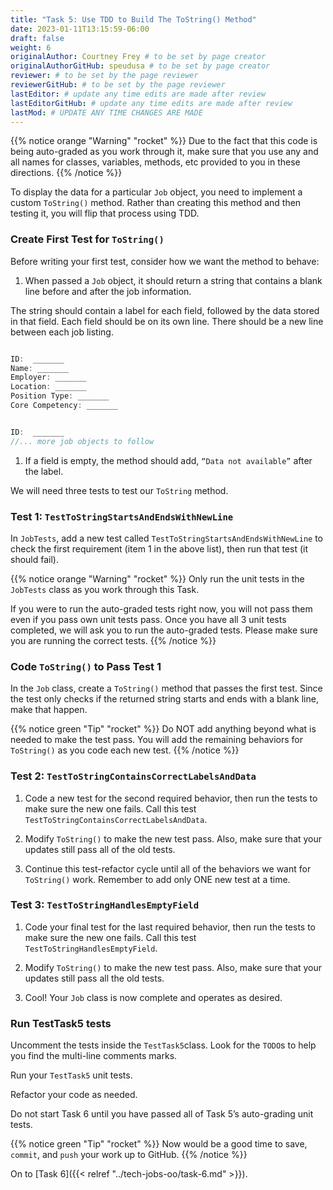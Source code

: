 ```yaml
---
title: "Task 5: Use TDD to Build The ToString() Method"
date: 2023-01-11T13:15:59-06:00
draft: false
weight: 6
originalAuthor: Courtney Frey # to be set by page creator
originalAuthorGitHub: speudusa # to be set by page creator
reviewer: # to be set by the page reviewer
reviewerGitHub: # to be set by the page reviewer
lastEditor: # update any time edits are made after review
lastEditorGitHub: # update any time edits are made after review
lastMod: # UPDATE ANY TIME CHANGES ARE MADE
---
```


{{% notice orange "Warning" "rocket" %}}
Due to the fact that this code is being auto-graded as you work through it, make sure that you use any and all names for classes, variables, methods, etc provided to you in these directions.
{{% /notice %}}

To display the data for a particular `Job` object, you need to implement a custom `ToString()` method. Rather than creating this method and then testing it, you will flip that process using TDD.

### Create First Test for `ToString()`

Before writing your first test, consider how we want the method to behave:
1. When passed a `Job` object, it should return a string that contains a blank line before and after the job information.

The string should contain a label for each field, followed by the data stored in that field. Each field should be on its own line.  There should be a new line between each job listing. 

   ```C# {linenos=true}

   ID:  _______
   Name: _______
   Employer: _______
   Location: _______
   Position Type: _______
   Core Competency: _______


   ID:  _______
   //... more job objects to follow
   ```

1. If a field is empty, the method should add, `“Data not available”` after the label.

We will need three tests to test our `ToString` method.

### Test 1: `TestToStringStartsAndEndsWithNewLine`

In `JobTests`, add a new test called `TestToStringStartsAndEndsWithNewLine` to check the first requirement (item 1 in the above list), then run that test (it should fail).


{{% notice orange "Warning" "rocket" %}}
Only run the unit tests in the `JobTests` class as you work through this Task.


If you were to run the auto-graded tests right now, you will not pass them even if you pass own unit tests pass.  Once you have all 3 unit tests completed, we will ask you to run the auto-graded tests.  Please make sure you are running the correct tests.
{{% /notice %}}

### Code `ToString()` to Pass Test 1

In the `Job` class, create a `ToString()` method that passes the first test. Since the test only checks if the returned string starts and ends with a blank line, make that happen.

{{% notice green "Tip" "rocket" %}}
Do NOT add anything beyond what is needed to make the test pass. You will add the remaining behaviors for `ToString()` as you code each new test.
{{% /notice %}}

### Test 2: `TestToStringContainsCorrectLabelsAndData`

1. Code a new test for the second required behavior, then run the tests to make sure the new one fails. Call this test `TestToStringContainsCorrectLabelsAndData`.

1. Modify `ToString()` to make the new test pass. Also, make sure that your updates still pass all of the old tests.

1. Continue this test-refactor cycle until all of the behaviors we want for `ToString()` work. Remember to add only ONE new test at a time.

### Test 3: `TestToStringHandlesEmptyField`
1. Code your final test for the last required behavior, then run the tests to make sure the new one fails. Call this test `TestToStringHandlesEmptyField`.

1. Modify `ToString()` to make the new test pass. Also, make sure that your updates still pass all the old tests.

1. Cool! Your `Job` class is now complete and operates as desired.


### Run TestTask5 tests

Uncomment the tests inside the `TestTask5`class.  Look for the `TODO`s to help you find the multi-line comments marks.

Run your `TestTask5` unit tests. 

Refactor your code as needed. 

Do not start Task 6 until you have passed all of Task 5’s auto-grading unit tests.

{{% notice green "Tip" "rocket" %}}
Now would be a good time to save, `commit`, and `push` your work up to GitHub.
{{% /notice %}}

On to [Task 6]({{< relref "../tech-jobs-oo/task-6.md" >}}).